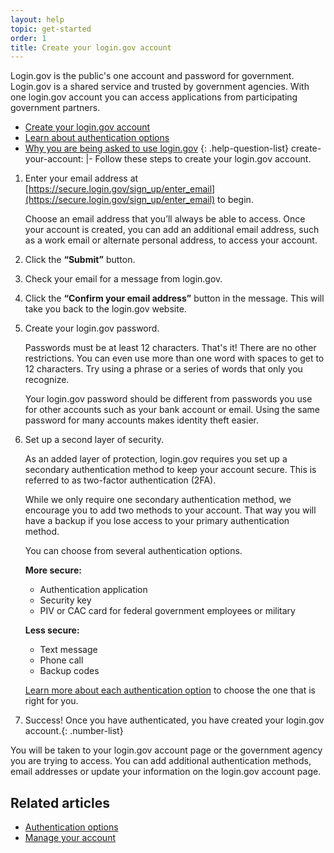 ```yaml
---
layout: help
topic: get-started
order: 1
title: Create your login.gov account
---
```


Login.gov is the public's one account and password for government. Login.gov is a shared service and trusted by government agencies. With one login.gov account you can access applications from participating government partners.

- [Create your login.gov account](site.baseurl/help/get-started/create-your-account/)
- [Learn about authentication options](site.baseurl/help/get-started/authentication-options/)
- [Why you are being asked to use login.gov](site.baseurl/what-is-login)
  {: .help-question-list}
  create-your-account: |-
  Follow these steps to create your login.gov account.

1. Enter your email address at [https://secure.login.gov/sign_up/enter_email](https://secure.login.gov/sign_up/enter_email) to begin.

   Choose an email address that you’ll always be able to access. Once your account is created, you can add an additional email address, such as a work email or alternate personal address, to access your account.

1. Click the **“Submit”** button.
1. Check your email for a message from login.gov.
1. Click the **“Confirm your email address”** button in the message. This will take you back to the login.gov website.
1. Create your login.gov password.

   Passwords must be at least 12 characters. That's it! There are no other restrictions. You can even use more than one word with spaces to get to 12 characters. Try using a phrase or a series of words that only you recognize.

   Your login.gov password should be different from passwords you use for other accounts such as your bank account or email. Using the same password for many accounts makes identity theft easier.

1. Set up a second layer of security.

   As an added layer of protection, login.gov requires you set up a secondary authentication method to keep your account secure. This is referred to as two-factor authentication (2FA).

   While we only require one secondary authentication method, we encourage you to add two methods to your account. That way you will have a backup if you lose access to your primary authentication method.

   You can choose from several authentication options.

   **More secure:**

   - Authentication application
   - Security key
   - PIV or CAC card for federal government employees or military

   **Less secure:**

   - Text message
   - Phone call
   - Backup codes

   [Learn more about each authentication option](site.baseurl/help/get-started/authentication-options) to choose the one that is right for you.

1. Success! Once you have authenticated, you have created your login.gov account.{: .number-list}

You will be taken to your login.gov account page or the government agency you are trying to access. You can add additional authentication methods, email addresses or update your information on the login.gov account page.

## Related articles

- [Authentication options](site.baseurl/help/get-started/authentication-options)
- [Manage your account](site.baseurl/help/manage-your-account/overview)
